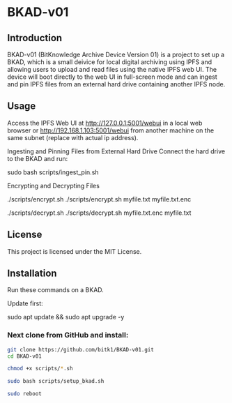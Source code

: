 # BKAD-v01

## Introduction
BKAD-v01 (BitKnowledge Archive Device Version 01) is a project to set up a BKAD, which is a small deivice for local digital archiving using IPFS and allowing users to upload and read files using the native IPFS web UI. The device will boot directly to the web UI in full-screen mode and can ingest and pin IPFS files from an external hard drive containing another IPFS node. 

## Usage 

Access the IPFS Web UI at http://127.0.0.1:5001/webui in a local web browser or
http://192.168.1.103:5001/webui from another machine on the same subnet (replace with actual ip address). 

Ingesting and Pinning Files from External Hard Drive
Connect the hard drive to the BKAD and run:

sudo bash scripts/ingest_pin.sh

Encrypting and Decrypting Files

./scripts/encrypt.sh <file-to-encrypt> <output-encrypted-file>
./scripts/encrypt.sh myfile.txt myfile.txt.enc

./scripts/decrypt.sh <file-to-decrypt> <output-decrypted-file>
./scripts/decrypt.sh myfile.txt.enc myfile.txt


## License
This project is licensed under the MIT License.



## Installation

Run these commands on a BKAD.

Update first: 

sudo apt update && sudo apt upgrade -y


### Next clone from GitHub and install:


```bash
git clone https://github.com/bitk1/BKAD-v01.git
cd BKAD-v01

chmod +x scripts/*.sh

sudo bash scripts/setup_bkad.sh

sudo reboot


